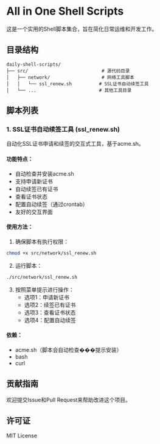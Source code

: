 # All in One Shell Scripts

这是一个实用的Shell脚本集合，旨在简化日常运维和开发工作。

## 目录结构

```
daily-shell-scripts/
├── src/                           # 源代码目录
│   ├── network/                   # 网络工具脚本
│   │   └── ssl_renew.sh          # SSL证书自动续签工具
│   └── ...                       # 其他工具目录
```

## 脚本列表

### 1. SSL证书自动续签工具 (ssl_renew.sh)

自动化SSL证书申请和续签的交互式工具，基于acme.sh。

#### 功能特点：
- 自动检查并安装acme.sh
- 支持申请新证书
- 自动续签已有证书
- 查看证书状态
- 配置自动续签（通过crontab）
- 友好的交互界面

#### 使用方法：
1. 确保脚本有执行权限：
```bash
chmod +x src/network/ssl_renew.sh
```

2. 运行脚本：
```bash
./src/network/ssl_renew.sh
```

3. 按照菜单提示进行操作：
   - 选项1：申请新证书
   - 选项2：续签已有证书
   - 选项3：查看证书状态
   - 选项4：配置自动续签

#### 依赖：
- acme.sh（脚本会自动检查���提示安装）
- bash
- curl

## 贡献指南

欢迎提交Issue和Pull Request来帮助改进这个项目。

## 许可证

MIT License 